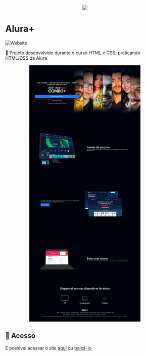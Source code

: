 <p align="center">
<img src="https://i.imgur.com/VBJRTWK.png alt="Alura Plus">
</p>
<h1>Alura+</h1>
                                                          
![Website](https://img.shields.io/website?down_color=lightgrey&style=flat-square&logo=appveyor&down_message=offline&label=STATUS&logo=STATUS&style=for-the-badge&up_message=FINALIZADO&url=https%3A%2F%2Fshields.io)
                                                                                   
:book: Projeto desenvolvido durante o curso HTML e CSS: praticando HTML/CSS da Alura
                                                          
<div align="center">
  <img src="screencapture.png" alt="Imagem do Alura Plus" width="70%">
</div>

## 📁 Acesso
É possivel acessar o site <a href="https://alura-plus-5zrbein4c-lucaslkj.vercel.app/">aqui</a>
ou <a href="https://github.com/Lucas-Henrique-Barbosa/AluraPlus/archive/refs/heads/main.zip">baixá-lo</a>

